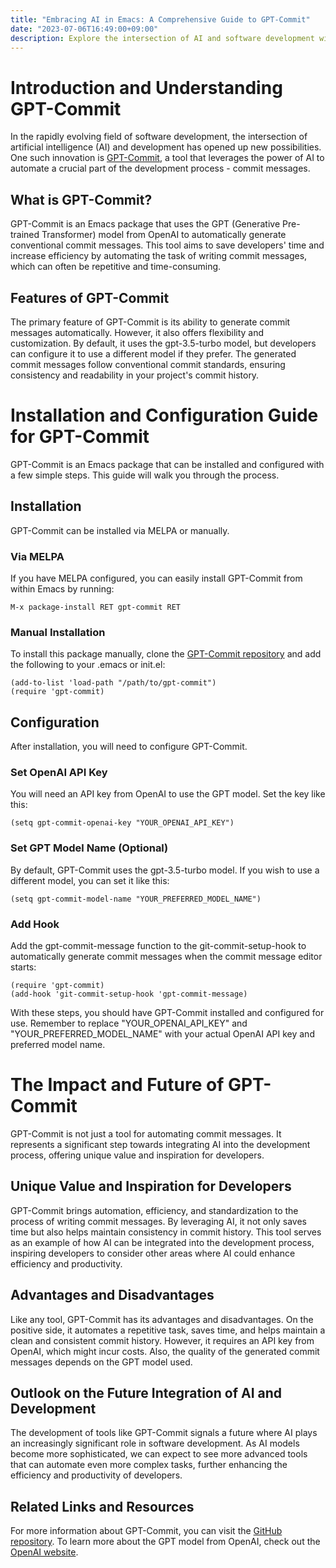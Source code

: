 ```yaml
---
title: "Embracing AI in Emacs: A Comprehensive Guide to GPT-Commit"
date: "2023-07-06T16:49:00+09:00"
description: Explore the intersection of AI and software development with GPT-Commit, an Emacs package that leverages OpenAI's GPT model to automate the generation of commit messages. This post provides an overview of GPT-Commit, a detailed guide on its installation and configuration, and a discussion on its impact and the future of AI in development.
---
```


# Introduction and Understanding GPT-Commit

In the rapidly evolving field of software development, the intersection of artificial intelligence (AI) and development has opened up new possibilities. One such innovation is [GPT-Commit](https://github.com/ywkim/gpt-commit), a tool that leverages the power of AI to automate a crucial part of the development process - commit messages.

## What is GPT-Commit?

GPT-Commit is an Emacs package that uses the GPT (Generative Pre-trained Transformer) model from OpenAI to automatically generate conventional commit messages. This tool aims to save developers' time and increase efficiency by automating the task of writing commit messages, which can often be repetitive and time-consuming.

## Features of GPT-Commit

The primary feature of GPT-Commit is its ability to generate commit messages automatically. However, it also offers flexibility and customization. By default, it uses the gpt-3.5-turbo model, but developers can configure it to use a different model if they prefer. The generated commit messages follow conventional commit standards, ensuring consistency and readability in your project's commit history.

# Installation and Configuration Guide for GPT-Commit

GPT-Commit is an Emacs package that can be installed and configured with a few simple steps. This guide will walk you through the process.

## Installation

GPT-Commit can be installed via MELPA or manually.

### Via MELPA

If you have MELPA configured, you can easily install GPT-Commit from within Emacs by running:

```elisp
M-x package-install RET gpt-commit RET
```

### Manual Installation

To install this package manually, clone the [GPT-Commit repository](https://github.com/ywkim/gpt-commit) and add the following to your .emacs or init.el:

```elisp
(add-to-list 'load-path "/path/to/gpt-commit")
(require 'gpt-commit)
```

## Configuration

After installation, you will need to configure GPT-Commit.

### Set OpenAI API Key

You will need an API key from OpenAI to use the GPT model. Set the key like this:

```elisp
(setq gpt-commit-openai-key "YOUR_OPENAI_API_KEY")
```

### Set GPT Model Name (Optional)

By default, GPT-Commit uses the gpt-3.5-turbo model. If you wish to use a different model, you can set it like this:

```elisp
(setq gpt-commit-model-name "YOUR_PREFERRED_MODEL_NAME")
```

### Add Hook

Add the gpt-commit-message function to the git-commit-setup-hook to automatically generate commit messages when the commit message editor starts:

```elisp
(require 'gpt-commit)
(add-hook 'git-commit-setup-hook 'gpt-commit-message)
```

With these steps, you should have GPT-Commit installed and configured for use. Remember to replace "YOUR_OPENAI_API_KEY" and "YOUR_PREFERRED_MODEL_NAME" with your actual OpenAI API key and preferred model name.

# The Impact and Future of GPT-Commit

GPT-Commit is not just a tool for automating commit messages. It represents a significant step towards integrating AI into the development process, offering unique value and inspiration for developers.

## Unique Value and Inspiration for Developers

GPT-Commit brings automation, efficiency, and standardization to the process of writing commit messages. By leveraging AI, it not only saves time but also helps maintain consistency in commit history. This tool serves as an example of how AI can be integrated into the development process, inspiring developers to consider other areas where AI could enhance efficiency and productivity.

## Advantages and Disadvantages

Like any tool, GPT-Commit has its advantages and disadvantages. On the positive side, it automates a repetitive task, saves time, and helps maintain a clean and consistent commit history. However, it requires an API key from OpenAI, which might incur costs. Also, the quality of the generated commit messages depends on the GPT model used.

## Outlook on the Future Integration of AI and Development

The development of tools like GPT-Commit signals a future where AI plays an increasingly significant role in software development. As AI models become more sophisticated, we can expect to see more advanced tools that can automate even more complex tasks, further enhancing the efficiency and productivity of developers.

## Related Links and Resources

For more information about GPT-Commit, you can visit the [GitHub repository](https://github.com/ywkim/gpt-commit). To learn more about the GPT model from OpenAI, check out the [OpenAI website](https://openai.com/research/gpt-3/).
